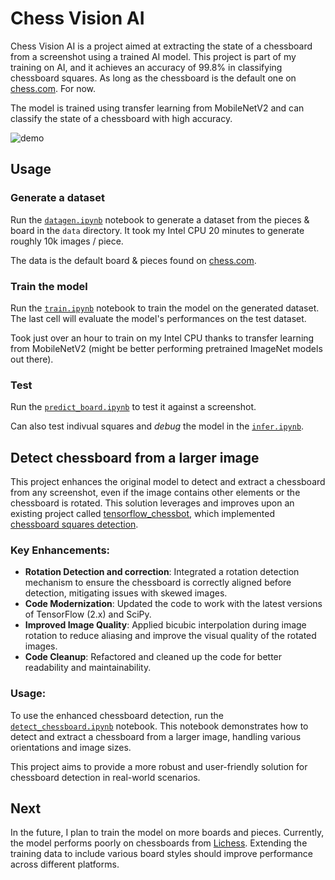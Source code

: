 # Chess Vision AI

Chess Vision AI is a project aimed at extracting the state of a chessboard from a screenshot using a trained AI model. This project is part of my training on AI, and it achieves an accuracy of 99.8% in classifying chessboard squares. As long as the chessboard is the default one on [chess.com](https://chess.com). For now.

The model is trained using transfer learning from MobileNetV2 and can classify the state of a chessboard with high accuracy.

![demo](https://i.imgur.com/1VhFZub.png)

## Usage

### Generate a dataset

Run the [`datagen.ipynb`](https://github.com/Coriou/ChessVisionAI/blob/main/datagen.ipynb) notebook to generate a dataset from the pieces & board in the `data` directory. It took my Intel CPU 20 minutes to generate roughly 10k images / piece.

The data is the default board & pieces found on [chess.com](https://chess.com).

### Train the model

Run the [`train.ipynb`](https://github.com/Coriou/ChessVisionAI/blob/main/train.ipynb) notebook to train the model on the generated dataset. The last cell will evaluate the model's performances on the test dataset.

Took just over an hour to train on my Intel CPU thanks to transfer learning from MobileNetV2 (might be better performing pretrained ImageNet models out there).

### Test

Run the [`predict_board.ipynb`](https://github.com/Coriou/ChessVisionAI/blob/main/predict_board.ipynb) to test it against a screenshot.

Can also test indivual squares and _debug_ the model in the [`infer.ipynb`](https://github.com/Coriou/ChessVisionAI/blob/main/infer.ipynb).

## Detect chessboard from a larger image

This project enhances the original model to detect and extract a chessboard from any screenshot, even if the image contains other elements or the chessboard is rotated. This solution leverages and improves upon an existing project called [tensorflow_chessbot](https://github.com/Elucidation/tensorflow_chessbot), which implemented [chessboard squares detection](https://github.com/Elucidation/tensorflow_chessbot/blob/master/tensorflow_compvision.ipynb).

### Key Enhancements:

- **Rotation Detection and correction**: Integrated a rotation detection mechanism to ensure the chessboard is correctly aligned before detection, mitigating issues with skewed images.
- **Code Modernization**: Updated the code to work with the latest versions of TensorFlow (2.x) and SciPy.
- **Improved Image Quality**: Applied bicubic interpolation during image rotation to reduce aliasing and improve the visual quality of the rotated images.
- **Code Cleanup**: Refactored and cleaned up the code for better readability and maintainability.

### Usage:

To use the enhanced chessboard detection, run the [`detect_chessboard.ipynb`](https://github.com/Coriou/ChessVisionAI/blob/main/detect_chessboard.ipynb) notebook. This notebook demonstrates how to detect and extract a chessboard from a larger image, handling various orientations and image sizes.

This project aims to provide a more robust and user-friendly solution for chessboard detection in real-world scenarios.

## Next

In the future, I plan to train the model on more boards and pieces. Currently, the model performs poorly on chessboards from [Lichess](https://lichess.org). Extending the training data to include various board styles should improve performance across different platforms.
